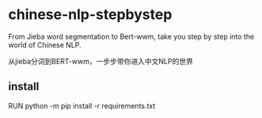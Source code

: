 # chinese-nlp-stepbystep
From Jieba word segmentation to Bert-wwm, take you step by step into the world of Chinese NLP.

从jieba分词到BERT-wwm，一步步带你进入中文NLP的世界

## install
RUN python -m pip install -r requirements.txt
